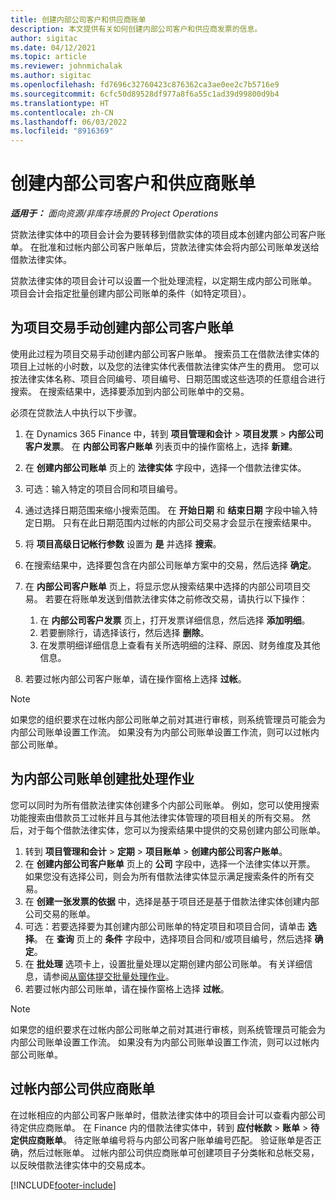 ```yaml
---
title: 创建内部公司客户和供应商账单
description: 本文提供有关如何创建内部公司客户和供应商发票的信息。
author: sigitac
ms.date: 04/12/2021
ms.topic: article
ms.reviewer: johnmichalak
ms.author: sigitac
ms.openlocfilehash: fd7696c32760423c876362ca3ae0ee2c7b5716e9
ms.sourcegitcommit: 6cfc50d89528df977a8f6a55c1ad39d99800d9b4
ms.translationtype: HT
ms.contentlocale: zh-CN
ms.lasthandoff: 06/03/2022
ms.locfileid: "8916369"
---
```

# <a name="create-intercompany-customer-and-vendor-invoices"></a>创建内部公司客户和供应商账单

_**适用于：** 面向资源/非库存场景的 Project Operations_

贷款法律实体中的项目会计会为要转移到借款实体的项目成本创建内部公司客户账单。 在批准和过帐内部公司客户账单后，贷款法律实体会将内部公司账单发送给借款法律实体。

贷款法律实体的项目会计可以设置一个批处理流程，以定期生成内部公司账单。 项目会计会指定批量创建内部公司账单的条件（如特定项目）。

## <a name="manually-create-an-intercompany-customer-invoice-for-project-transactions"></a>为项目交易手动创建内部公司客户账单 

使用此过程为项目交易手动创建内部公司客户账单。 搜索员工在借款法律实体的项目上过帐的小时数，以及您的法律实体代表借款法律实体产生的费用。 您可以按法律实体名称、项目合同编号、项目编号、日期范围或这些选项的任意组合进行搜索。 在搜索结果中，选择要添加到内部公司账单中的交易。 

必须在贷款法人中执行以下步骤。 

1. 在 Dynamics 365 Finance 中，转到 **项目管理和会计** > **项目发票** > **内部公司客户发票**。 在 **内部公司客户账单** 列表页中的操作窗格上，选择 **新建**。
2. 在 **创建内部公司账单** 页上的 **法律实体** 字段中，选择一个借款法律实体。
3. 可选：输入特定的项目合同和项目编号。
4. 通过选择日期范围来缩小搜索范围。 在 **开始日期** 和 **结束日期** 字段中输入特定日期。 只有在此日期范围内过帐的内部公司交易才会显示在搜索结果中。
5. 将 **项目高级日记帐行参数** 设置为 **是** 并选择 **搜索**。
6. 在搜索结果中，选择要包含在内部公司账单方案中的交易，然后选择 **确定**。
7. 在 **内部公司客户账单** 页上，将显示您从搜索结果中选择的内部公司项目交易。 若要在将账单发送到借款法律实体之前修改交易，请执行以下操作：
  
    1. 在 **内部公司客户发票** 页上，打开发票详细信息，然后选择 **添加明细**。
    2. 若要删除行，请选择该行，然后选择 **删除**。
    3. 在发票明细详细信息上查看有关所选明细的注释、原因、财务维度及其他信息。
    
8. 若要过帐内部公司客户账单，请在操作窗格上选择 **过帐**。

> [!NOTE]
> 如果您的组织要求在过帐内部公司账单之前对其进行审核，则系统管理员可能会为内部公司账单设置工作流。 如果没有为内部公司账单设置工作流，则可以过帐内部公司账单。

## <a name="create-a-batch-job-for-intercompany-invoices"></a>为内部公司账单创建批处理作业

您可以同时为所有借款法律实体创建多个内部公司账单。 例如，您可以使用搜索功能搜索由借款员工过帐并且与其他法律实体管理的项目相关的所有交易。 然后，对于每个借款法律实体，您可以为搜索结果中提供的交易创建内部公司账单。

1. 转到 **项目管理和会计** > **定期** > **项目账单** > **创建内部公司客户账单**。
2. 在 **创建内部公司客户账单** 页上的 **公司** 字段中，选择一个法律实体以开票。 如果您没有选择公司，则会为所有借款法律实体显示满足搜索条件的所有交易。
3. 在 **创建一张发票的依据** 中，选择是基于项目还是基于借款法律实体创建内部公司交易的账单。
4. 可选：若要选择要为其创建内部公司账单的特定项目和项目合同，请单击 **选择**。 在 **查询** 页上的 **条件** 字段中，选择项目合同和/或项目编号，然后选择 **确定**。
5. 在 **批处理** 选项卡上，设置批量处理以定期创建内部公司账单。 有关详细信息，请参阅[从窗体提交批量处理作业](/dynamicsax-2012/appuser-itpro/submit-a-batch-processing-job-from-a-form)。
6. 若要过帐内部公司账单，请在操作窗格上选择 **过帐**。

> [!NOTE]
> 如果您的组织要求在过帐内部公司账单之前对其进行审核，则系统管理员可能会为内部公司账单设置工作流。 如果没有为内部公司账单设置工作流，则可以过帐内部公司账单。

## <a name="post-the-intercompany-vendor-invoice"></a>过帐内部公司供应商账单

在过帐相应的内部公司客户账单时，借款法律实体中的项目会计可以查看内部公司待定供应商账单。 在 Finance 内的借款法律实体中，转到 **应付帐款** > **账单** > **待定供应商账单**。 待定账单编号将与内部公司客户账单编号匹配。 验证账单是否正确，然后过帐账单。 过帐内部公司供应商账单可创建项目子分类帐和总帐交易，以反映借款法律实体中的交易成本。


[!INCLUDE[footer-include](../includes/footer-banner.md)]
